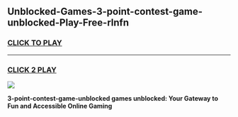 
## Unblocked-Games-3-point-contest-game-unblocked-Play-Free-rlnfn
<h3>
<a href="https://premium76.site?title=3-point-contest-game-unblocked&ref=17A">CLICK TO PLAY</a></h3>
<hr>

<h3>
<a href="https://premium76.site?title=3-point-contest-game-unblocked&ref=17A">CLICK 2 PLAY</a>
  
</h3>

<a href="https://premium76.site?title=3-point-contest-game-unblocked&ref=17A"><img src="https://clearcache.store/games.png"></a>


**3-point-contest-game-unblocked games unblocked: Your Gateway to Fun and Accessible Online Gaming**
